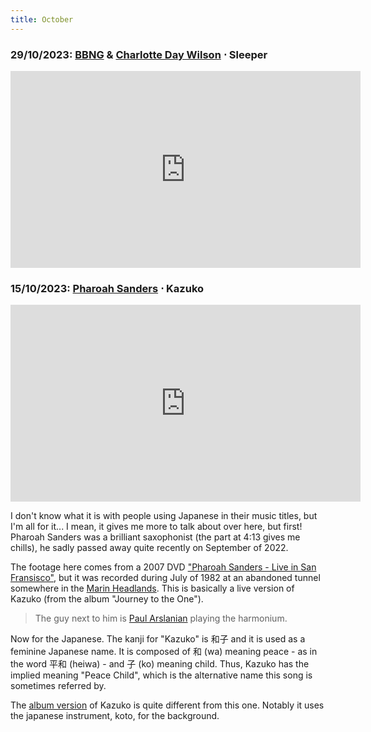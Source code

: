 ```yaml
---
title: October
---
```

### **29/10/2023**: [BBNG](https://www.pharoahsanders.com/) & [Charlotte Day Wilson](https://charlottedaywilson.com/) ⋅ Sleeper
<iframe src="https://www.youtube.com/embed/7iS0fawNZZ0" width="560" height="315" title="A YouTube video" frameborder="0" allowfullscreen></iframe>

### **15/10/2023**: [Pharoah Sanders](https://www.pharoahsanders.com/) ⋅ Kazuko
<iframe src="https://www.youtube.com/embed/Y7EGQzn8e1k" width="560" height="315" title="A YouTube video" frameborder="0" allowfullscreen></iframe>

I don't know what it is with people using Japanese in their music titles, but I'm all for it... I mean, it gives me more to talk about over here, but first! Pharoah Sanders was a brilliant saxophonist (the part at 4:13 gives me chills), he sadly passed away quite recently on September of 2022. 

The footage here comes from a 2007 DVD ["Pharoah Sanders - Live in San Fransisco"](https://www.discogs.com/release/5407319-Pharoah-Sanders-Live-In-San-Francisco), but it was recorded during July of 1982 at an abandoned tunnel somewhere in the [Marin Headlands](https://www.google.com/maps/search/marin+headlands/@37.8263368,-122.4998612,20.33z?entry=ttu). This is basically a live version of Kazuko (from the album "Journey to the One").

> The guy next to him is [Paul Arslanian](https://www.youtube.com/@paularslanian7570/featured) playing the harmonium. 

Now for the Japanese. The kanji for "Kazuko" is 和子 and it is used as a feminine Japanese name. It is composed of 和 (wa) meaning peace - as in the word 平和 (heiwa) - and 子 (ko) meaning child. Thus, Kazuko has the implied meaning "Peace Child", which is the alternative name this song is sometimes referred by.   

The [album version](https://www.youtube.com/watch?v=VOpmtFoZWjA) of Kazuko is quite different from this one. Notably it uses the japanese instrument, koto, for the background. 

